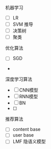 机器学习
- [ ] LR
- [ ] SVM 推导
- [ ] 决策树
- [ ] 聚类

优化算法
- [ ] SGD
- 

深度学习算法
- [ ] CNN模型
- [ ] RNN模型
- [ ] BN
- [ ]

推荐算法
- [ ] content base
- [ ] user base
- [ ] LMF 隐语义模型